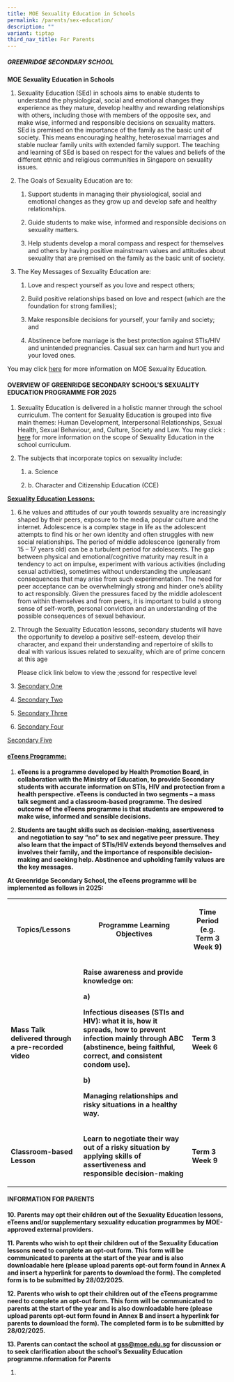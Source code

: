 ```yaml
---
title: MOE Sexuality Education in Schools
permalink: /parents/sex-education/
description: ""
variant: tiptap
third_nav_title: For Parents
---
```

<h5><strong>GREENRIDGE SECONDARY SCHOOL</strong></h5>
<p><strong>MOE Sexuality Education in Schools</strong>
</p>
<ol data-tight="true" class="tight">
<li>
<p>Sexuality Education (SEd) in schools aims to enable students to understand
the physiological, social and emotional changes they experience as they
mature, develop healthy and rewarding relationships with others, including
those with members of the opposite sex, and make wise, informed and responsible
decisions on sexuality matters. SEd is premised on the importance of the
family as the basic unit of society. This means encouraging healthy, heterosexual
marriages and stable nuclear family units with extended family support.
The teaching and learning of SEd is based on respect for the values and
beliefs of the different ethnic and religious communities in Singapore
on sexuality issues.</p>
</li>
<li>
<p>The Goals of Sexuality Education are to:</p>
<ol data-tight="true" class="tight">
<li>
<p>Support students in managing their physiological, social and emotional
changes as they grow up and develop safe and healthy relationships.</p>
</li>
<li>
<p>Guide students to make wise, informed and responsible decisions on sexuality
matters.</p>
</li>
<li>
<p>Help students develop a moral compass and respect for themselves and others
by having positive mainstream values and attitudes about sexuality that
are premised on the family as the basic unit of society.</p>
</li>
</ol>
</li>
<li>
<p>The Key Messages of Sexuality Education are:</p>
<ol data-tight="true" class="tight">
<li>
<p>Love and respect yourself as you love and respect others;</p>
</li>
<li>
<p>Build positive relationships based on love and respect (which are the
foundation for strong families);</p>
</li>
<li>
<p>Make responsible decisions for yourself, your family and society; and</p>
</li>
<li>
<p>Abstinence before marriage is the best protection against STIs/HIV and
unintended pregnancies. Casual sex can harm and hurt you and your loved
ones.</p>
</li>
</ol>
</li>
</ol>
<p>You may click <a href="https://go.gov.sg/moe-sexuality-education" rel="noopener noreferrer nofollow" target="_blank">here</a> for
more information on MOE Sexuality Education.</p>
<h4>OVERVIEW OF GREENRIDGE SECONDARY SCHOOL’S SEXUALITY EDUCATION PROGRAMME FOR 2025</h4>
<ol data-tight="true" class="tight">
<li>
<p>Sexuality Education is delivered in a holistic manner through the school
curriculum. The content for Sexuality Education is grouped into five main
themes: Human Development, Interpersonal Relationships, Sexual Health,
Sexual Behaviour, and, Culture, Society and Law. You may click : <a href="https://go.gov.sg/moe-sexuality-education-scope" rel="noopener noreferrer nofollow" target="_blank">here</a> for
more information on the scope of Sexuality Education in the school curriculum.</p>
</li>
<li>
<p>The subjects that incorporate topics on sexuality include:</p>
<ol data-tight="true" class="tight">
<li>
<p>a. Science</p>
</li>
<li>
<p>b. Character and Citizenship Education (CCE)</p>
</li>
</ol>
</li>
</ol>
<p><strong><u>Sexuality Education Lessons:</u></strong>
</p>
<ol data-tight="true" class="tight">
<li>
<p>6.he values and attitudes of our youth towards sexuality are increasingly
shaped by their peers, exposure to the media, popular culture and the internet.
Adolescence is a complex stage in life as the adolescent attempts to find
his or her own identity and often struggles with new social relationships.
The period of middle adolescence (generally from 15 – 17 years old) can
be a turbulent period for adolescents. The gap between physical and emotional/cognitive
maturity may result in a tendency to act on impulse, experiment with various
activities (including sexual activities), sometimes without understanding
the unpleasant consequences that may arise from such experimentation. The
need for peer acceptance can be overwhelmingly strong and hinder one’s
ability to act responsibly. Given the pressures faced by the middle adolescent
from within themselves and from peers, it is important to build a strong
sense of self-worth, personal conviction and an understanding of the possible
consequences of sexual behaviour.</p>
</li>
<li>
<p>Through the Sexuality Education lessons, secondary students will have
the opportunity to develop a positive self-esteem, develop their character,
and expand their understanding and repertoire of skills to deal with various
issues related to sexuality, which are of prime concern at this age</p>
<p>Please click link below to view the ;essond for respective level</p>
<p></p>
</li>
<li>
<p><a href="/files/CCE/SED2925/SecOnes.pdf" rel="noopener nofollow" target="_blank">Secondary One</a>
</p>
</li>
<li>
<p><a href="/files/CCE/SED2925/SecTwos.pdf" rel="noopener nofollow" target="_blank">Secondary Two</a>
</p>
</li>
<li>
<p><a href="/files/CCE/SED2925/SecThrees.pdf" rel="noopener nofollow" target="_blank">Secondary Three</a>
</p>
</li>
<li>
<p><a href="/files/CCE/SED2925/SecFours.pdf" rel="noopener nofollow" target="_blank">Secondary Four</a>
</p>
</li>
</ol>
<p><a href="/files/CCE/SED2925/SecFives.pdf" rel="noopener nofollow" target="_blank">Secondary Five</a>
</p>
<p></p>
<p></p>
<h4><u>eTeens Programme:</u></h4>
<ol data-tight="true" class="tight">
<li>
<p><strong>eTeens is a programme developed by Health Promotion Board, in collaboration with the Ministry of Education, to provide Secondary  students with accurate information on STIs, HIV and protection from a health perspective. eTeens is conducted in two segments – a mass talk segment and a classroom-based programme. The desired outcome of the eTeens programme is that students are empowered to make wise, informed and sensible decisions.</strong>
</p>
</li>
<li>
<p><strong>Students are taught skills such as decision-making, assertiveness and negotiation to say “no” to sex and negative peer pressure. They also learn that the impact of STIs/HIV extends beyond themselves and involves their family, and the importance of responsible decision-making and seeking help. Abstinence and upholding family values are the key messages.</strong>
</p>
<p></p>
</li>
</ol>
<p><strong>At Greenridge Secondary School, the eTeens programme will be implemented as follows in 2025:</strong>
</p>
<p></p>
<table style="minWidth: 75px">
<colgroup>
<col>
<col>
<col>
</colgroup>
<tbody>
<tr>
<th rowspan="1" colspan="1">
<p><strong>Topics/Lessons</strong>
</p>
</th>
<th rowspan="1" colspan="1">
<p><strong>Programme Learning Objectives</strong>
</p>
</th>
<th rowspan="1" colspan="1">
<p><strong>Time Period (e.g. Term 3 Week 9)</strong>
</p>
</th>
</tr>
<tr>
<td rowspan="1" colspan="1">
<p><strong>Mass Talk delivered through a pre-recorded video</strong>
</p>
</td>
<td rowspan="1" colspan="1">
<p><strong>Raise awareness and provide knowledge on:</strong>
</p>
<p><strong>a)</strong>
</p>
<p><strong>Infectious diseases (STIs and HIV): what it is, how it spreads, how to prevent infection mainly through ABC (abstinence, being faithful, correct, and consistent condom use).</strong>
</p>
<p><strong>b)</strong>
</p>
<p><strong>Managing relationships and risky situations in a healthy way.</strong>
</p>
</td>
<td rowspan="1" colspan="1">
<p><strong>Term 3 Week 6</strong>
</p>
</td>
</tr>
<tr>
<td rowspan="1" colspan="1">
<p><strong>Classroom-based Lesson</strong>
</p>
</td>
<td rowspan="1" colspan="1">
<p><strong>Learn to negotiate their way out of a risky situation by applying skills of assertiveness and responsible decision-making</strong>
</p>
</td>
<td rowspan="1" colspan="1">
<p><strong>Term 3 Week 9</strong>
</p>
</td>
</tr>
</tbody>
</table>
<h4><strong>INFORMATION FOR PARENTS</strong></h4>
<p><strong>10. Parents may opt their children out of the Sexuality Education lessons, eTeens and/or supplementary sexuality education programmes by MOE-approved external providers.</strong>
</p>
<p><strong>11. Parents who wish to opt their children out of the Sexuality Education lessons need to complete an opt-out form. This form will be communicated to parents at the start of the year and is also downloadable here (please upload parents opt-out form found in Annex A and insert a hyperlink for parents to download the form). The completed form is to be submitted by 28/02/2025.</strong>
</p>
<p><strong>12. Parents who wish to opt their children out of the eTeens programme need to complete an opt-out form. This form will be communicated to parents at the start of the year and is also downloadable here (please upload parents opt-out form found in Annex B and insert a hyperlink for parents to download the form). The completed form is to be submitted by 28/02/2025.</strong>
</p>
<p><strong>13. Parents can contact the school at <a href="mailto:gss@moe.edu.sg" rel="noopener noreferrer nofollow" target="_blank">gss@moe.edu.sg</a> for discussion or to seek clarification about the school’s Sexuality Education programme.nformation for Parents</strong>
</p>
<ol data-tight="true" class="tight">
<li>
<p></p>
</li>
</ol>
<p></p>
<p></p>